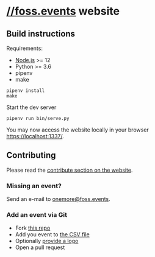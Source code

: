 # [//foss.events](https://foss.events) website

## Build instructions

Requirements:

* [Node.js](https://nodejs.org/en/download/package-manager/) >= 12
* Python >= 3.6
* pipenv
* make

```
pipenv install
make
```

Start the dev server

```shell script
pipenv run bin/serve.py
```

You may now access the website locally in your browser [https://localhost:1337/](https://localhost:1337/).

## Contributing

Please read the [contribute section on the website](https://foss.events/about.html#contributing).

### Missing an event?

Send an e-mail to [onemore@foss.events](mailto:onemore@foss.events).

### Add an event via Git

* Fork [this repo](https://github.com/foss-events/website)
* Add you event to [the CSV file](https://github.com/foss-events/website/tree/master/data)
* Optionally [provide a logo](https://github.com/foss-events/website/tree/master/src/img/eventbanners)
* Open a pull request
